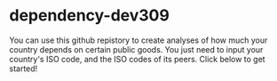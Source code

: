 # dependency-dev309

You can use this github repistory to create analyses of how much your country depends on certain public goods. You just need to input your country's ISO code, and the ISO codes of its peers. Click below to get started!

